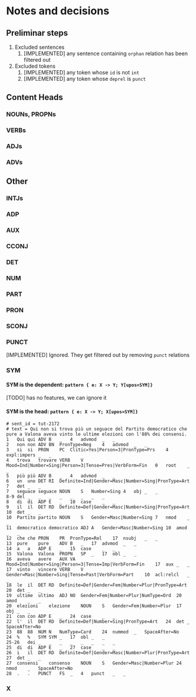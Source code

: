 # Notes and decisions

## Preliminar steps

1. Excluded sentences
   1. [IMPLEMENTED] any sentence containing `orphan` relation has been filtered out
2. Excluded tokens
   1. [IMPLEMENTED] any token whose `id` is not `int`
   2. [IMPLEMENTED] any token whose `deprel` is `punct`

## Content Heads

### NOUNs, PROPNs

### VERBs

### ADJs

### ADVs

## Other

### INTJs

### ADP

### AUX

### CCONJ

### DET

### NUM

### PART

### PRON

### SCONJ

### PUNCT

[IMPLEMENTED] Ignored. They get filtered out by removing `punct` relations

### SYM

#### SYM is the dependent: `pattern { e: X -> Y; Y[upos=SYM]}`

[TODO] has no features, we can ignore it

#### SYM is the head: `pattern { e: X -> Y; X[upos=SYM]}`

```
# sent_id = tut-2172
# text = Qui non si trova più un seguace del Partito democratico che pure a Valona aveva vinto le ultime elezioni con l'88% dei consensi.
1	Qui	qui	ADV	B	_	4	advmod	_	_
2	non	non	ADV	BN	PronType=Neg	4	advmod	_	_
3	si	si	PRON	PC	Clitic=Yes|Person=3|PronType=Prs	4	expl:impers	_	_
4	trova	trovare	VERB	V	Mood=Ind|Number=Sing|Person=3|Tense=Pres|VerbForm=Fin	0	root	_	_
5	più	più	ADV	B	_	4	advmod	_	_
6	un	uno	DET	RI	Definite=Ind|Gender=Masc|Number=Sing|PronType=Art	7	det	_	_
7	seguace	seguace	NOUN	S	Number=Sing	4	obj	_	_
8-9	del	_	_	_	_	_	_	_	_
8	di	di	ADP	E	_	10	case	_	_
9	il	il	DET	RD	Definite=Def|Gender=Masc|Number=Sing|PronType=Art	10	det	_	_
10	Partito	partito	NOUN	S	Gender=Masc|Number=Sing	7	nmod	_	_
11	democratico	democratico	ADJ	A	Gender=Masc|Number=Sing	10	amod	_	_
12	che	che	PRON	PR	PronType=Rel	17	nsubj	_	_
13	pure	pure	ADV	B	_	17	advmod	_	_
14	a	a	ADP	E	_	15	case	_	_
15	Valona	Valona	PROPN	SP	_	17	obl	_	_
16	aveva	avere	AUX	VA	Mood=Ind|Number=Sing|Person=3|Tense=Imp|VerbForm=Fin	17	aux	_	_
17	vinto	vincere	VERB	V	Gender=Masc|Number=Sing|Tense=Past|VerbForm=Part	10	acl:relcl	_	_
18	le	il	DET	RD	Definite=Def|Gender=Fem|Number=Plur|PronType=Art	20	det	_	_
19	ultime	ultimo	ADJ	NO	Gender=Fem|Number=Plur|NumType=Ord	20	amod	_	_
20	elezioni	elezione	NOUN	S	Gender=Fem|Number=Plur	17	obj	_	_
21	con	con	ADP	E	_	24	case	_	_
22	l'	il	DET	RD	Definite=Def|Number=Sing|PronType=Art	24	det	_	SpaceAfter=No
23	88	88	NUM	N	NumType=Card	24	nummod	_	SpaceAfter=No
24	%	%	SYM	SYM	_	17	obl	_	_
25-26	dei	_	_	_	_	_	_	_	_
25	di	di	ADP	E	_	27	case	_	_
26	i	il	DET	RD	Definite=Def|Gender=Masc|Number=Plur|PronType=Art	27	det	_	_
27	consensi	consenso	NOUN	S	Gender=Masc|Number=Plur	24	nmod	_	SpaceAfter=No
28	.	.	PUNCT	FS	_	4	punct	_	_

```

### X